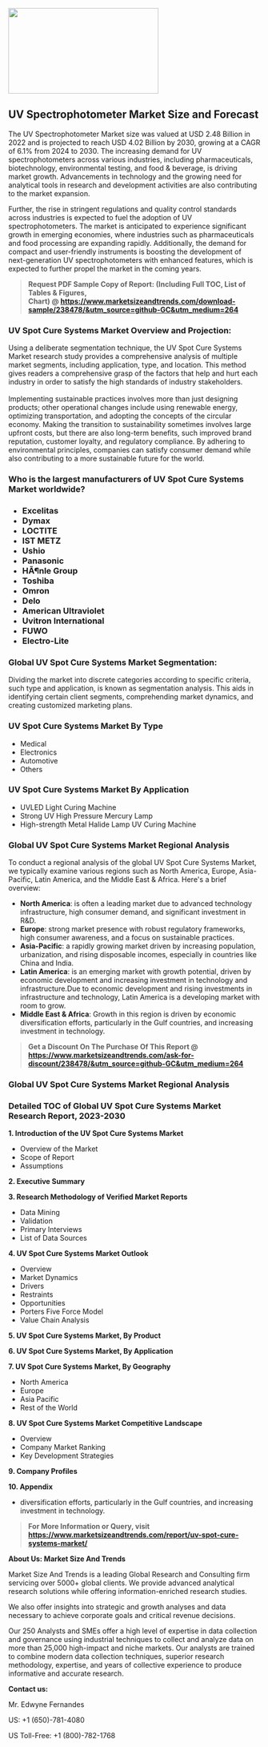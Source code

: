 <p><img class="alignnone size-medium wp-image-20088" src="https://ffe5etoiles.com/wp-content/uploads/2024/12/MST1-300x171.png" alt="" width="300" height="171" /></p><h2>UV Spectrophotometer Market Size and Forecast</h2><p>The UV Spectrophotometer Market size was valued at USD 2.48 Billion in 2022 and is projected to reach USD 4.02 Billion by 2030, growing at a CAGR of 6.1% from 2024 to 2030. The increasing demand for UV spectrophotometers across various industries, including pharmaceuticals, biotechnology, environmental testing, and food & beverage, is driving market growth. Advancements in technology and the growing need for analytical tools in research and development activities are also contributing to the market expansion.</p><p>Further, the rise in stringent regulations and quality control standards across industries is expected to fuel the adoption of UV spectrophotometers. The market is anticipated to experience significant growth in emerging economies, where industries such as pharmaceuticals and food processing are expanding rapidly. Additionally, the demand for compact and user-friendly instruments is boosting the development of next-generation UV spectrophotometers with enhanced features, which is expected to further propel the market in the coming years.</p></p><blockquote id="" class=""><strong>Request PDF Sample Copy of Report: (Including Full TOC, List of Tables &amp; Figures, Chart)&nbsp;@&nbsp;<strong><a href="https://www.marketsizeandtrends.com/download-sample/238478/&utm_source=github-GC&utm_medium=264" target="_blank">https://www.marketsizeandtrends.com/download-sample/238478/&utm_source=github-GC&utm_medium=264</a></strong></strong></blockquote><h3 id="" class="">UV Spot Cure Systems Market&nbsp;Overview and Projection:</h3><p id="" class="">Using a deliberate segmentation technique, the UV Spot Cure Systems Market research study provides a comprehensive analysis of multiple market segments, including application, type, and location. This method gives readers a comprehensive grasp of the factors that help and hurt each industry in order to satisfy the high standards of industry stakeholders. <br /> <br />Implementing sustainable practices involves more than just designing products; other operational changes include using renewable energy, optimizing transportation, and adopting the concepts of the circular economy. Making the transition to sustainability sometimes involves large upfront costs, but there are also long-term benefits, such improved brand reputation, customer loyalty, and regulatory compliance. By adhering to environmental principles, companies can satisfy consumer demand while also contributing to a more sustainable future for the world.</p><h3 id="" class="">Who is the largest manufacturers of&nbsp;UV Spot Cure Systems Market worldwide?</h3><h3 class=""><p><ul><li>Excelitas </li><li> Dymax </li><li> LOCTITE </li><li> IST METZ </li><li> Ushio </li><li> Panasonic </li><li> HÃ¶nle Group </li><li> Toshiba </li><li> Omron </li><li> Delo </li><li> American Ultraviolet </li><li> Uvitron International </li><li> FUWO </li><li> Electro-Lite</li></ul></p></h3><h3 id="" class="">Global&nbsp;UV Spot Cure Systems Market Segmentation:</h3><p id="" class="">Dividing the market into discrete categories according to specific criteria, such type and application, is known as segmentation analysis. This aids in identifying certain client segments, comprehending market dynamics, and creating customized marketing plans.</p><h3 id="" class="">UV Spot Cure Systems Market&nbsp;By Type</h3><p><p><ul><li>Medical</li><li> Electronics</li><li> Automotive</li><li> Others</p></li></ul></p></p><h3 id="" class="">UV Spot Cure Systems Market&nbsp;By Application</h3><p class=""><p><ul><li>UVLED Light Curing Machine</li><li> Strong UV High Pressure Mercury Lamp</li><li> High-strength Metal Halide Lamp UV Curing Machine</li></ul></p></p><h3 id="" class="">Global UV Spot Cure Systems Market Regional Analysis</h3><p id="" class="">To conduct a regional analysis of the global UV Spot Cure Systems Market, we typically examine various regions such as North America, Europe, Asia-Pacific, Latin America, and the Middle East &amp; Africa. Here's a brief overview:</p><ul><li><strong>North America</strong>: is often a leading market due to advanced technology infrastructure, high consumer demand, and significant investment in R&amp;D.</li><li><strong>Europe</strong>: strong market presence with robust regulatory frameworks, high consumer awareness, and a focus on sustainable practices.</li><li><strong>Asia-Pacific</strong>: a rapidly growing market driven by increasing population, urbanization, and rising disposable incomes, especially in countries like China and India.</li><li><strong>Latin America</strong>: is an emerging market with growth potential, driven by economic development and increasing investment in technology and infrastructure.Due to economic development and rising investments in infrastructure and technology, Latin America is a developing market with room to grow.</li><li><strong>Middle East &amp; Africa</strong>: Growth in this region is driven by economic diversification efforts, particularly in the Gulf countries, and increasing investment in technology.</li></ul><blockquote id="" class=""><strong>Get a Discount On The Purchase Of This Report @ <strong><a href="https://www.marketsizeandtrends.com/ask-for-discount/238478/&utm_source=github-GC&utm_medium=264" target="_blank">https://www.marketsizeandtrends.com/ask-for-discount/238478/&utm_source=github-GC&utm_medium=264</a></strong></strong></blockquote><h3 id="" class="">Global UV Spot Cure Systems Market Regional Analysis</h3><h3 id="" class="">Detailed TOC of Global UV Spot Cure Systems Market Research Report, 2023-2030</h3><p id="" class=""><strong>1. Introduction of the UV Spot Cure Systems Market</strong></p><ul><li>Overview of the Market</li><li>Scope of Report</li><li>Assumptions</li></ul><p id="" class=""><strong>2. Executive Summary</strong></p><p id="" class=""><strong>3. Research Methodology of Verified Market Reports</strong></p><ul><li>Data Mining</li><li>Validation</li><li>Primary Interviews</li><li>List of Data Sources</li></ul><p id="" class=""><strong>4. UV Spot Cure Systems Market Outlook</strong></p><ul><li>Overview</li><li>Market Dynamics</li><li>Drivers</li><li>Restraints</li><li>Opportunities</li><li>Porters Five Force Model</li><li>Value Chain Analysis</li></ul><p id="" class=""><strong>5. UV Spot Cure Systems Market, By Product</strong></p><p id="" class=""><strong>6. UV Spot Cure Systems Market, By Application</strong></p><p id="" class=""><strong>7. UV Spot Cure Systems Market, By Geography</strong></p><ul><li>North America</li><li>Europe</li><li>Asia Pacific</li><li>Rest of the World</li></ul><p id="" class=""><strong>8. UV Spot Cure Systems Market Competitive Landscape</strong></p><ul><li>Overview</li><li>Company Market Ranking</li><li>Key Development Strategies</li></ul><p id="" class=""><strong>9. Company Profiles</strong></p><p id="" class=""><strong>10. Appendix</strong></p><ul><li>diversification efforts, particularly in the Gulf countries, and increasing investment in technology.</li></ul><blockquote id="" class=""><strong>For More Information or Query, visit <strong><strong><a href="https://www.marketsizeandtrends.com/report/uv-spot-cure-systems-market/" target="_blank">https://www.marketsizeandtrends.com/report/uv-spot-cure-systems-market/</a></strong></strong></strong></blockquote><p id="" class=""><strong>About Us: Market Size And Trends</strong></p><p id="" class="">Market Size And Trends is a leading Global Research and Consulting firm servicing over 5000+ global clients. We provide advanced analytical research solutions while offering information-enriched research studies.</p><p id="" class="">We also offer insights into strategic and growth analyses and data necessary to achieve corporate goals and critical revenue decisions.</p><p id="" class="">Our 250 Analysts and SMEs offer a high level of expertise in data collection and governance using industrial techniques to collect and analyze data on more than 25,000 high-impact and niche markets. Our analysts are trained to combine modern data collection techniques, superior research methodology, expertise, and years of collective experience to produce informative and accurate research.</p><p id="" class=""><strong>Contact us:</strong></p><p id="" class="">Mr. Edwyne Fernandes</p><p id="" class="">US: +1 (650)-781-4080</p><p id="" class="">US Toll-Free: +1 (800)-782-1768</p>
